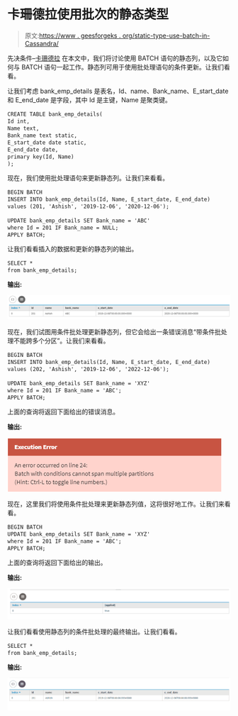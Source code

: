 # 卡珊德拉使用批次的静态类型

> 原文:[https://www . geesforgeks . org/static-type-use-batch-in-Cassandra/](https://www.geeksforgeeks.org/static-type-using-batch-in-cassandra/)

先决条件–[卡珊德拉](https://www.geeksforgeeks.org/introduction-to-apache-cassandra/)
在本文中，我们将讨论使用 BATCH 语句的静态列，以及它如何与 BATCH 语句一起工作。静态列可用于使用批处理语句的条件更新。让我们看看。

让我们考虑 bank_emp_details 是表名，Id、name、Bank_name、E_start_date 和 E_end_date 是字段，其中 Id 是主键，Name 是聚类键。

```
CREATE TABLE bank_emp_details(
Id int,
Name text,
Bank_name text static,
E_start_date date static,
E_end_date date,
primary key(Id, Name)
); 
```

现在，我们使用批处理语句来更新静态列。让我们来看看。

```
BEGIN BATCH 
INSERT INTO bank_emp_details(Id, Name, E_start_date, E_end_date) 
values (201, 'Ashish', '2019-12-06', '2020-12-06');

UPDATE bank_emp_details SET Bank_name = 'ABC'  
where Id = 201 IF Bank_name = NULL;
APPLY BATCH; 
```

让我们看看插入的数据和更新的静态列的输出。

```
SELECT * 
from bank_emp_details; 
```

**输出:**

![](img/1f9099ebfdd45ba94e26c36c10064f80.png)

现在，我们试图用条件批处理更新静态列，但它会给出一条错误消息“带条件批处理不能跨多个分区”。让我们来看看。

```
BEGIN BATCH 
INSERT INTO bank_emp_details(Id, Name, E_start_date, E_end_date) 
values (202, 'Ashish', '2019-12-06', '2022-12-06');

UPDATE bank_emp_details SET Bank_name = 'XYZ' 
where Id = 201 IF Bank_name = 'ABC';
APPLY BATCH; 
```

上面的查询将返回下面给出的错误消息。

**输出:**

![](img/447d103cad3d9156fd91baf253696476.png)

现在，这里我们将使用条件批处理来更新静态列值，这将很好地工作。让我们来看看。

```
BEGIN BATCH 
UPDATE bank_emp_details SET Bank_name = 'XYZ' 
where Id = 201 IF Bank_name = 'ABC';
APPLY BATCH; 
```

上面的查询将返回下面给出的输出。

**输出:**

![](img/7a893d9533182696cb0d8158e51624c6.png)

让我们看看使用静态列的条件批处理的最终输出。让我们看看。

```
SELECT * 
from bank_emp_details; 
```

**输出:**

![](img/22811fe89b87f2ee0a28f93a28243dd0.png)